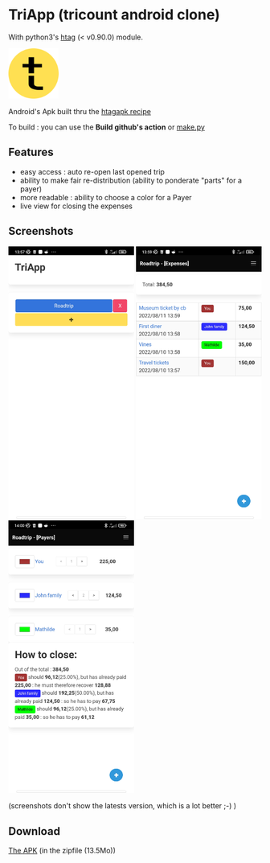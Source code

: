 # TriApp (tricount android clone)

With python3's [htag](https://github.com/manatlan/htag) (< v0.90.0) module.

<img src="app/triapp.png" width="100" height="100">

Android's Apk built thru the [htagapk recipe](https://github.com/manatlan/htagapk)

To build : you can use the **Build github's action** or [make.py](make.md)

## Features

 - easy access : auto re-open last opened trip
 - ability to make fair re-distribution (ability to ponderate "parts" for a payer)
 - more readable : ability to choose a color for a Payer
 - live view for closing the expenses
 
## Screenshots

<img src="shot1.jpg" width="250"> <img src="shot2.jpg" width="250" > <img src="shot3.jpg" width="250" >

(screenshots don't show the latests version, which is a lot better ;-) )

## Download

[The APK](https://github.com/manatlan/TriApp/suites/8010500167/artifacts/343578779) (in the zipfile (13.5Mo))
